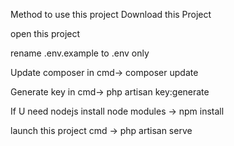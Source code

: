 Method to use this project
Download this Project

open this project

rename .env.example to .env only

Update composer in cmd-> composer update

Generate key in cmd-> php artisan key:generate

If U need nodejs install node modules -> npm install

launch this project cmd -> php artisan serve

